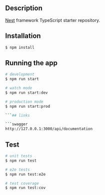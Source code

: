 
## Description

[Nest](https://github.com/nestjs/nest) framework TypeScript starter repository.

## Installation

```bash
$ npm install
```

## Running the app

```bash
# development
$ npm run start

# watch mode
$ npm run start:dev

# production mode
$ npm run start:prod

```## links

```swagger
http://127.0.0.1:3000/api/documentation
```

## Test

```bash
# unit tests
$ npm run test

# e2e tests
$ npm run test:e2e

# test coverage
$ npm run test:cov
```
